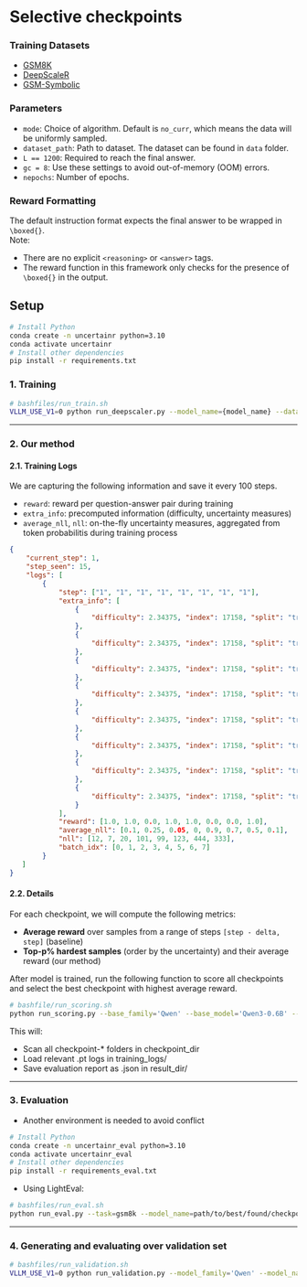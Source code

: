 # Selective checkpoints

### Training Datasets
- [GSM8K](https://huggingface.co/datasets/openai/gsm8k)
- [DeepScaleR](https://huggingface.co/datasets/lime-nlp/DeepScaleR_Difficulty)
- [GSM-Symbolic](https://github.com/apple/ml-gsm-symbolic/blob/main/generated_data/GSM_symbolic.jsonl)

### Parameters
- `mode`: Choice of algorithm. Default is `no_curr`, which means the data will be uniformly sampled. 
- `dataset_path`: Path to dataset. The dataset can be found in `data` folder.
- `L == 1200`: Required to reach the final answer.
- `gc = 8`: Use these settings to avoid out-of-memory (OOM) errors.
- `nepochs`: Number of epochs.

### Reward Formatting
The default instruction format expects the final answer to be wrapped in `\boxed{}`.  
Note:
- There are no explicit `<reasoning>` or `<answer>` tags.
- The reward function in this framework only checks for the presence of `\boxed{}` in the output.

## Setup
```bash
# Install Python
conda create -n uncertainr python=3.10
conda activate uncertainr
# Install other dependencies
pip install -r requirements.txt
```

### 1. Training
```bash
# bashfiles/run_train.sh
VLLM_USE_V1=0 python run_deepscaler.py --model_name={model_name} --dataset_path=./data/{dataset_name}_train.parquet --dataset_name={dataset_name} --mode=no_curr --uncertainty_metric=None --num_shots=0 --gc=8 --L=1200 --nepochs=1000 --T=0.0 --eta=50 --sensitivity=2.0 --beta=0.5 --d_min=0.0 --d_max=100.0 --seed=1025
```

---
### 2. Our method
#### 2.1. Training Logs

We are capturing the following information and save it every 100 steps.
- `reward`: reward per question-answer pair during training
- `extra_info`: precomputed information (difficulty, uncertainty measures)
- `average_nll`, `nll`: on-the-fly uncertainty measures, aggregated from token probabilitis during training process

```json
{
    "current_step": 1,
    "step_seen": 15,
    "logs": [
        {
            "step": ["1", "1", "1", "1", "1", "1", "1", "1"],
            "extra_info": [
                {
                    "difficulty": 2.34375, "index": 17158, "split": "train"
                },
                {
                    "difficulty": 2.34375, "index": 17158, "split": "train"
                },
                {
                    "difficulty": 2.34375, "index": 17158, "split": "train"
                },
                {
                    "difficulty": 2.34375, "index": 17158, "split": "train"
                },
                {
                    "difficulty": 2.34375, "index": 17158, "split": "train"
                },
                {
                    "difficulty": 2.34375, "index": 17158, "split": "train"
                },
                {
                    "difficulty": 2.34375, "index": 17158, "split": "train"
                },
                {
                    "difficulty": 2.34375, "index": 17158, "split": "train"
                }
            ],
            "reward": [1.0, 1.0, 0.0, 1.0, 1.0, 0.0, 0.0, 1.0],
            "average_nll": [0.1, 0.25, 0.05, 0, 0.9, 0.7, 0.5, 0.1],
            "nll": [12, 7, 20, 101, 99, 123, 444, 333],
            "batch_idx": [0, 1, 2, 3, 4, 5, 6, 7]
        }
   ]
}
```

#### 2.2. Details

For each checkpoint, we will compute the following metrics:
- **Average reward** over samples from a range of steps `[step - delta, step]` (baseline)
- **Top-p% hardest samples** (order by the uncertainty) and their average reward (our method)

After model is trained, run the following function to score all checkpoints and select the best checkpoint with highest average reward. 

```bash
# bashfile/run_scoring.sh
python run_scoring.py --base_family='Qwen' --base_model='Qwen3-0.6B' --train_data={train_data} --difficulty='average_nll' --list_eval_data math_500 minerva olympiad amc23 --save_result=True
```
This will:

- Scan all checkpoint-* folders in checkpoint_dir
- Load relevant .pt logs in training_logs/
- Save evaluation report as .json in result_dir/

--- 
### 3. Evaluation
- Another environment is needed to avoid conflict
```bash
# Install Python
conda create -n uncertainr_eval python=3.10
conda activate uncertainr_eval
# Install other dependencies
pip install -r requirements_eval.txt
```

- Using LightEval: 
```bash
# bashfiles/run_eval.sh
python run_eval.py --task=gsm8k --model_name=path/to/best/found/checkpoint/ --model_seed=model_seed --num_shots=num_shots
```

---
### 4. Generating and evaluating over validation set
```bash
# bashfiles/run_validation.sh
VLLM_USE_V1=0 python run_validation.py --model_family='Qwen' --model_name='Qwen2.5-0.5B-Instruct' --list_seed 1025 2025 3025 --n_samples={n_samples} --train_data={train_data} --metric=None
```